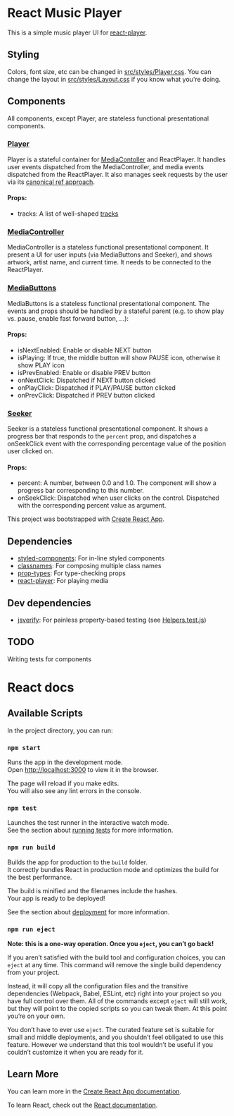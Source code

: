 # React Music Player

This is a simple music player UI for [react-player](https://www.npmjs.com/package/react-player).

## Styling
Colors, font size, etc can be changed in [src/styles/Player.css](src/styles/Player.css).
You can change the layout in [src/styles/Layout.css](src/styles/Layout.css) if you know what you're doing.

## Components
All components, except Player, are stateless functional presentational components.

### [Player](src/components/Player.js)
Player is a stateful container for [MediaContoller](src/components/MediaController.js) and ReactPlayer. It handles user events dispatched from the MediaController, and media events dispatched from the ReactPlayer. It also manages seek requests by the user via its [canonical ref approach](https://www.npmjs.com/package/react-player#instance-methods).

#### Props:
* tracks: A list of well-shaped [tracks](src/playlist.js)

### [MediaController](src/components/MediaController.js)
MediaController is a stateless functional presentational component. It present a UI for user inputs (via MediaButtons and Seeker), and shows artwork, artist name, and current time. It needs to be connected to the ReactPlayer.

### [MediaButtons](src/components/MediaButtons.js)
MediaButtons is a stateless functional presentational component. The events and props should be handled by a stateful parent (e.g. to show play vs. pause, enable fast forward button, ...):

#### Props:
* isNextEnabled: Enable or disable NEXT button
* isPlaying: If true, the middle button will show PAUSE icon, otherwise it show PLAY icon
* isPrevEnabled: Enable or disable PREV button
* onNextClick: Dispatched if NEXT button clicked
* onPlayClick: Dispatched if PLAY/PAUSE button clicked
* onPrevClick: Dispatched if PREV button clicked

### [Seeker](src/components/Seeker.js)
Seeker is a stateless functional presentational component. It shows a progress bar that responds to the `percent` prop, and dispatches a onSeekClick event with the corresponding percentage value of the position user clicked on.

#### Props:
* percent: A number, between 0.0 and 1.0. The component will show a progress bar corresponding to this number.
* onSeekClick: Dispatched when user clicks on the control. Dispatched with the corresponding percent value as argument.

This project was bootstrapped with [Create React App](https://github.com/facebook/create-react-app).

## Dependencies
* [styled-components](https://github.com/styled-components/styled-components): For in-line styled components
* [classnames](https://github.com/JedWatson/classnames): For composing multiple class names
* [prop-types](https://www.npmjs.com/package/prop-types): For type-checking props
* [react-player](https://www.npmjs.com/package/react-player): For playing media

## Dev dependencies
* [jsverify](https://github.com/jsverify/jsverify): For painless property-based testing (see [Helpers.test.js](src/Helpers.test.js))

## TODO
Writing tests for components

# React docs
## Available Scripts

In the project directory, you can run:

### `npm start`

Runs the app in the development mode.<br>
Open [http://localhost:3000](http://localhost:3000) to view it in the browser.

The page will reload if you make edits.<br>
You will also see any lint errors in the console.

### `npm test`

Launches the test runner in the interactive watch mode.<br>
See the section about [running tests](https://facebook.github.io/create-react-app/docs/running-tests) for more information.

### `npm run build`

Builds the app for production to the `build` folder.<br>
It correctly bundles React in production mode and optimizes the build for the best performance.

The build is minified and the filenames include the hashes.<br>
Your app is ready to be deployed!

See the section about [deployment](https://facebook.github.io/create-react-app/docs/deployment) for more information.

### `npm run eject`

**Note: this is a one-way operation. Once you `eject`, you can’t go back!**

If you aren’t satisfied with the build tool and configuration choices, you can `eject` at any time. This command will remove the single build dependency from your project.

Instead, it will copy all the configuration files and the transitive dependencies (Webpack, Babel, ESLint, etc) right into your project so you have full control over them. All of the commands except `eject` will still work, but they will point to the copied scripts so you can tweak them. At this point you’re on your own.

You don’t have to ever use `eject`. The curated feature set is suitable for small and middle deployments, and you shouldn’t feel obligated to use this feature. However we understand that this tool wouldn’t be useful if you couldn’t customize it when you are ready for it.

## Learn More

You can learn more in the [Create React App documentation](https://facebook.github.io/create-react-app/docs/getting-started).

To learn React, check out the [React documentation](https://reactjs.org/).
